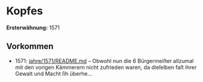 # Kopfes

**Ersterwähnung:** 1571

## Vorkommen
- 1571: [jahre/1571/README.md](../jahre/1571/README.md) – Obwohl nun die
6 Bürgermeiſter allzumal mit den vorigen Kämmerern
nicht zufrieden waren, da dieſelben faſt ihrer Gewalt und
Macht ſih überhe...
